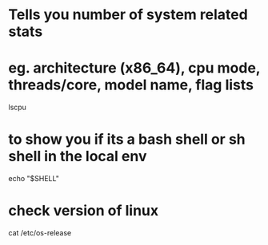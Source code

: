 
# Tells you number of system related stats
# eg. architecture (x86_64), cpu mode, threads/core, model name, flag lists
lscpu 

# to show you if its a bash shell or sh shell in the local env
echo "$SHELL" 

# check version of linux
cat /etc/os-release 



